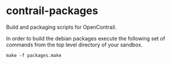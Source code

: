 contrail-packages
=================

Build and packaging scripts for OpenContrail.

In order to build the debian packages execute the following set of commands from the top level directory of your sandbox.

```
make -f packages.make
```

